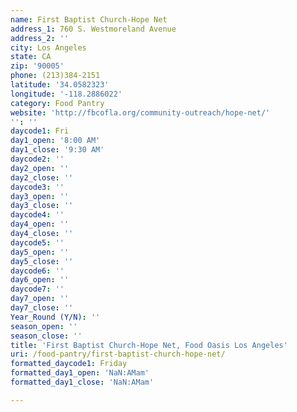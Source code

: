 ```yaml
---
name: First Baptist Church-Hope Net
address_1: 760 S. Westmoreland Avenue
address_2: ''
city: Los Angeles
state: CA
zip: '90005'
phone: (213)384-2151
latitude: '34.0582323'
longitude: '-118.2886022'
category: Food Pantry
website: 'http://fbcofla.org/community-outreach/hope-net/'
'': ''
daycode1: Fri
day1_open: '8:00 AM'
day1_close: '9:30 AM'
daycode2: ''
day2_open: ''
day2_close: ''
daycode3: ''
day3_open: ''
day3_close: ''
daycode4: ''
day4_open: ''
day4_close: ''
daycode5: ''
day5_open: ''
day5_close: ''
daycode6: ''
day6_open: ''
daycode7: ''
day7_open: ''
day7_close: ''
Year_Round (Y/N): ''
season_open: ''
season_close: ''
title: 'First Baptist Church-Hope Net, Food Oasis Los Angeles'
uri: /food-pantry/first-baptist-church-hope-net/
formatted_daycode1: Friday
formatted_day1_open: 'NaN:AMam'
formatted_day1_close: 'NaN:AMam'

---
```

